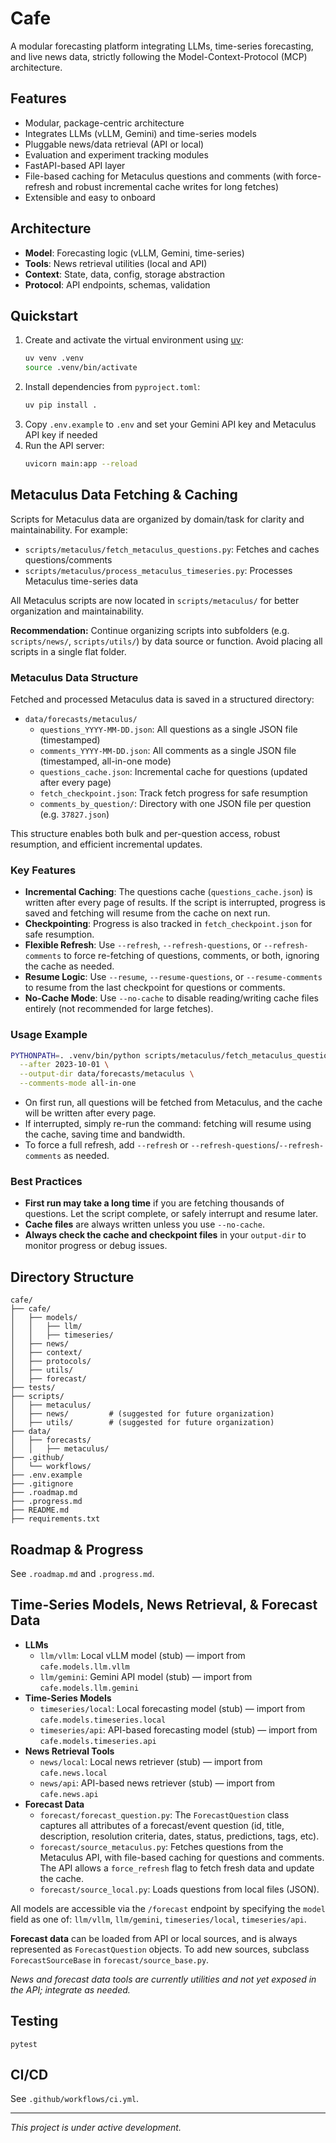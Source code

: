 # Cafe

A modular forecasting platform integrating LLMs, time-series forecasting, and live news data, strictly following the Model-Context-Protocol (MCP) architecture.

## Features
- Modular, package-centric architecture
- Integrates LLMs (vLLM, Gemini) and time-series models
- Pluggable news/data retrieval (API or local)
- Evaluation and experiment tracking modules
- FastAPI-based API layer
- File-based caching for Metaculus questions and comments (with force-refresh and robust incremental cache writes for long fetches)
- Extensible and easy to onboard

## Architecture
- **Model**: Forecasting logic (vLLM, Gemini, time-series)
- **Tools**: News retrieval utilities (local and API)
- **Context**: State, data, config, storage abstraction
- **Protocol**: API endpoints, schemas, validation

## Quickstart
1. Create and activate the virtual environment using [uv](https://github.com/astral-sh/uv):
   ```bash
   uv venv .venv
   source .venv/bin/activate
   ```
2. Install dependencies from `pyproject.toml`:
   ```bash
   uv pip install .
   ```
3. Copy `.env.example` to `.env` and set your Gemini API key and Metaculus API key if needed
4. Run the API server:
   ```bash
   uvicorn main:app --reload
   ```

## Metaculus Data Fetching & Caching

Scripts for Metaculus data are organized by domain/task for clarity and maintainability. For example:
- `scripts/metaculus/fetch_metaculus_questions.py`: Fetches and caches questions/comments
- `scripts/metaculus/process_metaculus_timeseries.py`: Processes Metaculus time-series data

All Metaculus scripts are now located in `scripts/metaculus/` for better organization and maintainability.

**Recommendation:** Continue organizing scripts into subfolders (e.g. `scripts/news/`, `scripts/utils/`) by data source or function. Avoid placing all scripts in a single flat folder.

### Metaculus Data Structure
Fetched and processed Metaculus data is saved in a structured directory:

- `data/forecasts/metaculus/`
  - `questions_YYYY-MM-DD.json`: All questions as a single JSON file (timestamped)
  - `comments_YYYY-MM-DD.json`: All comments as a single JSON file (timestamped, all-in-one mode)
  - `questions_cache.json`: Incremental cache for questions (updated after every page)
  - `fetch_checkpoint.json`: Track fetch progress for safe resumption
  - `comments_by_question/`: Directory with one JSON file per question (e.g. `37827.json`)

This structure enables both bulk and per-question access, robust resumption, and efficient incremental updates.

### Key Features
- **Incremental Caching**: The questions cache (`questions_cache.json`) is written after every page of results. If the script is interrupted, progress is saved and fetching will resume from the cache on next run.
- **Checkpointing**: Progress is also tracked in `fetch_checkpoint.json` for safe resumption.
- **Flexible Refresh**: Use `--refresh`, `--refresh-questions`, or `--refresh-comments` to force re-fetching of questions, comments, or both, ignoring the cache as needed.
- **Resume Logic**: Use `--resume`, `--resume-questions`, or `--resume-comments` to resume from the last checkpoint for questions or comments.
- **No-Cache Mode**: Use `--no-cache` to disable reading/writing cache files entirely (not recommended for large fetches).

### Usage Example
```bash
PYTHONPATH=. .venv/bin/python scripts/metaculus/fetch_metaculus_questions.py \
  --after 2023-10-01 \
  --output-dir data/forecasts/metaculus \
  --comments-mode all-in-one
```

- On first run, all questions will be fetched from Metaculus, and the cache will be written after every page.
- If interrupted, simply re-run the command: fetching will resume using the cache, saving time and bandwidth.
- To force a full refresh, add `--refresh` or `--refresh-questions`/`--refresh-comments` as needed.

### Best Practices
- **First run may take a long time** if you are fetching thousands of questions. Let the script complete, or safely interrupt and resume later.
- **Cache files** are always written unless you use `--no-cache`.
- **Always check the cache and checkpoint files** in your `output-dir` to monitor progress or debug issues.


## Directory Structure
```
cafe/
├── cafe/
│   ├── models/
│   │   ├── llm/
│   │   ├── timeseries/
│   ├── news/
│   ├── context/
│   ├── protocols/
│   ├── utils/
│   ├── forecast/
├── tests/
├── scripts/
│   ├── metaculus/
│   ├── news/         # (suggested for future organization)
│   ├── utils/        # (suggested for future organization)
├── data/
│   ├── forecasts/
│   │   ├── metaculus/
├── .github/
│   └── workflows/
├── .env.example
├── .gitignore
├── .roadmap.md
├── .progress.md
├── README.md
├── requirements.txt
```

## Roadmap & Progress
See `.roadmap.md` and `.progress.md`.

## Time-Series Models, News Retrieval, & Forecast Data
- **LLMs**
  - `llm/vllm`: Local vLLM model (stub) — import from `cafe.models.llm.vllm`
  - `llm/gemini`: Gemini API model (stub) — import from `cafe.models.llm.gemini`
- **Time-Series Models**
  - `timeseries/local`: Local forecasting model (stub) — import from `cafe.models.timeseries.local`
  - `timeseries/api`: API-based forecasting model (stub) — import from `cafe.models.timeseries.api`
- **News Retrieval Tools**
  - `news/local`: Local news retriever (stub) — import from `cafe.news.local`
  - `news/api`: API-based news retriever (stub) — import from `cafe.news.api`
- **Forecast Data**
  - `forecast/forecast_question.py`: The `ForecastQuestion` class captures all attributes of a forecast/event question (id, title, description, resolution criteria, dates, status, predictions, tags, etc).
  - `forecast/source_metaculus.py`: Fetches questions from the Metaculus API, with file-based caching for questions and comments. The API allows a `force_refresh` flag to fetch fresh data and update the cache.
  - `forecast/source_local.py`: Loads questions from local files (JSON).

All models are accessible via the `/forecast` endpoint by specifying the `model` field as one of: `llm/vllm`, `llm/gemini`, `timeseries/local`, `timeseries/api`.

**Forecast data** can be loaded from API or local sources, and is always represented as `ForecastQuestion` objects. To add new sources, subclass `ForecastSourceBase` in `forecast/source_base.py`.

_News and forecast data tools are currently utilities and not yet exposed in the API; integrate as needed._

## Testing
`pytest`

## CI/CD
See `.github/workflows/ci.yml`.

---
_This project is under active development._
